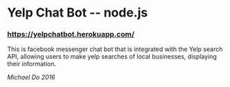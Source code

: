 # Yelp Chat Bot -- node.js

### https://yelpchatbot.herokuapp.com/

This is facebook messenger chat bot that is integrated with the Yelp search API, allowing users to make yelp searches of local businesses, displaying their information.

*Michael Do 2016*
